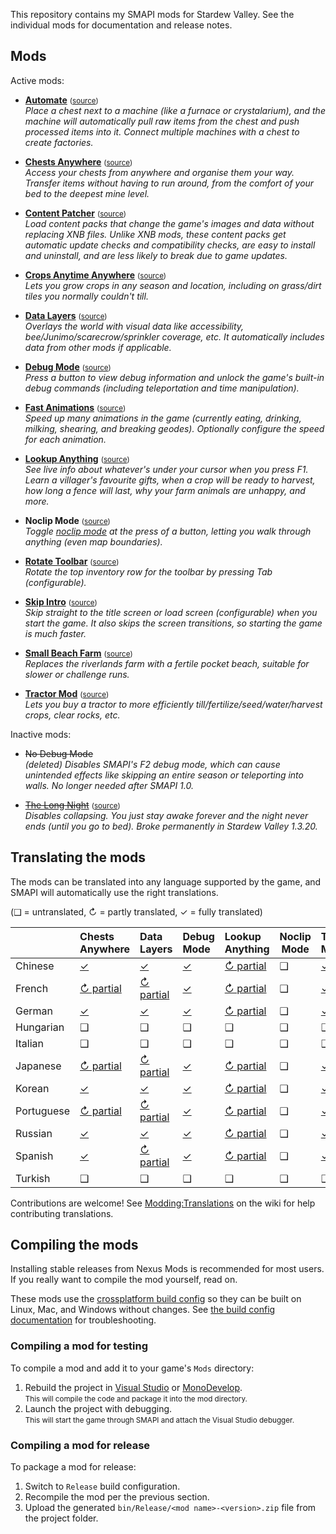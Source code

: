 This repository contains my SMAPI mods for Stardew Valley. See the individual mods for
documentation and release notes.

## Mods
Active mods:
* **[Automate](http://www.nexusmods.com/stardewvalley/mods/1063)** <small>([source](Automate))</small>  
  _Place a chest next to a machine (like a furnace or crystalarium), and the machine will
  automatically pull raw items from the chest and push processed items into it. Connect multiple
  machines with a chest to create factories._

* **[Chests Anywhere](http://www.nexusmods.com/stardewvalley/mods/518)** <small>([source](ChestsAnywhere))</small>  
  _Access your chests from anywhere and organise them your way. Transfer items without having to
  run around, from the comfort of your bed to the deepest mine level._

* **[Content Patcher](https://www.nexusmods.com/stardewvalley/mods/1915)** <small>([source](ContentPatcher))</small>  
  _Load content packs that change the game's images and data without replacing XNB files. Unlike
  XNB mods, these content packs get automatic update checks and compatibility checks, are easy to
  install and uninstall, and are less likely to break due to game updates._

* **[Crops Anytime Anywhere](https://www.nexusmods.com/stardewvalley/mods/3000)** <small>([source](CropsAnytimeAnywhere))</small>  
  _Lets you grow crops in any season and location, including on grass/dirt tiles you normally
  couldn't till._

* **[Data Layers](https://www.nexusmods.com/stardewvalley/mods/1691)** <small>([source](DataLayers))</small>  
  _Overlays the world with visual data like accessibility, bee/Junimo/scarecrow/sprinkler coverage,
  etc. It automatically includes data from other mods if applicable._

* **[Debug Mode](http://www.nexusmods.com/stardewvalley/mods/679)** <small>([source](DebugMode))</small>  
  _Press a button to view debug information and unlock the game's built-in debug commands
  (including teleportation and time manipulation)._

* **[Fast Animations](http://www.nexusmods.com/stardewvalley/mods/1089)** <small>([source](FastAnimations))</small>  
  _Speed up many animations in the game (currently eating, drinking, milking, shearing, and
  breaking geodes). Optionally configure the speed for each animation._

* **[Lookup Anything](http://www.nexusmods.com/stardewvalley/mods/541)** <small>([source](LookupAnything))</small>  
  _See live info about whatever's under your cursor when you press F1. Learn a villager's favourite
  gifts, when a crop will be ready to harvest, how long a fence will last, why your farm animals
  are unhappy, and more._

* **Noclip Mode** <small>([source](NoclipMode))</small>  
  _Toggle [noclip mode](https://en.wikipedia.org/wiki/Noclip_mode) at the press of a button,
  letting you walk through anything (even map boundaries)._

* **[Rotate Toolbar](http://www.nexusmods.com/stardewvalley/mods/1100)** <small>([source](RotateToolbar))</small>  
  _Rotate the top inventory row for the toolbar by pressing Tab (configurable)._

* **[Skip Intro](http://www.nexusmods.com/stardewvalley/mods/533)** <small>([source](SkipIntro))</small>  
  _Skip straight to the title screen or load screen (configurable) when you start the game. It also
  skips the screen transitions, so starting the game is much faster._

* **[Small Beach Farm](http://www.nexusmods.com/stardewvalley/mods/3750)** <small>([source](SmallBeachFarm))</small>  
  _Replaces the riverlands farm with a fertile pocket beach, suitable for slower or challenge runs._

* **[Tractor Mod](http://www.nexusmods.com/stardewvalley/mods/1401)** <small>([source](TractorMod))</small>  
  _Lets you buy a tractor to more efficiently till/fertilize/seed/water/harvest crops, clear rocks, etc._

Inactive mods:
* ~~No Debug Mode~~  
  _(deleted) Disables SMAPI's F2 debug mode, which can cause unintended effects like skipping an
  entire season or teleporting into walls. No longer needed after SMAPI 1.0._

* ~~[The Long Night](http://www.nexusmods.com/stardewvalley/mods/1369)~~ <small>([source](LongNight))</small>  
  _Disables collapsing. You just stay awake forever and the night never ends (until you go to bed).
  Broke permanently in Stardew Valley 1.3.20._

## Translating the mods
The mods can be translated into any language supported by the game, and SMAPI will automatically
use the right translations.

(❑ = untranslated, ↻ = partly translated, ✓ = fully translated)

&nbsp;     | Chests Anywhere                          | Data Layers                          | Debug Mode                          | Lookup Anything                          | Noclip Mode | Tractor Mod
---------- | :--------------------------------------- | :----------------------------------- | :---------------------------------- | :--------------------------------------- | ----------- | :------------------------------
Chinese    | [✓](ChestsAnywhere/i18n/zh.json)        | [✓](DataLayers/i18n/zh.json)        | [✓](DebugMode/i18n/zh.json)        | [↻ partial](LookupAnything/i18n/zh.json) | ❑          | [✓](TractorMod/i18n/zh.json)
French     | [↻ partial](ChestsAnywhere/i18n/fr.json) | [↻ partial](DataLayers/i18n/fr.json) | [✓](DebugMode/i18n/fr.json)        | [↻ partial](LookupAnything/i18n/fr.json) | ❑          | [✓](TractorMod/i18n/fr.json)
German     | [✓](ChestsAnywhere/i18n/de.json)        | [✓](DataLayers/i18n/de.json)        | [✓](DebugMode/i18n/de.json)        | [↻ partial](LookupAnything/i18n/de.json) | ❑          |  [✓](TractorMod/i18n/de.json)
Hungarian  | ❑                                       | ❑                                   | ❑                                  | ❑                                       | ❑          | ❑
Italian    | ❑                                       | ❑                                   | ❑                                  | ❑                                       | ❑          | ❑
Japanese   | [↻ partial](ChestsAnywhere/i18n/ja.json) | [↻ partial](DataLayers/i18n/ja.json) | [✓](DebugMode/i18n/ja.json)        | [↻ partial](LookupAnything/i18n/ja.json) | ❑          | [✓](TractorMod/i18n/ja.json)
Korean     | [✓](ChestsAnywhere/i18n/ko.json)        | [✓](DataLayers/i18n/ko.json)        | [✓](DebugMode/i18n/ko.json)        | [↻ partial](LookupAnything/i18n/ko.json) | ❑          | [✓](TractorMod/i18n/ko.json)
Portuguese | [↻ partial](ChestsAnywhere/i18n/pt.json) | [↻ partial](DataLayers/i18n/pt.json) | [✓](DebugMode/i18n/pt.json)        | [↻ partial](LookupAnything/i18n/pt.json) | ❑          | [✓](TractorMod/i18n/pt.json)
Russian    | [✓](ChestsAnywhere/i18n/ru.json)        | [✓](DataLayers/i18n/ru.json)        | [✓](DebugMode/i18n/ru.json)        | [↻ partial](LookupAnything/i18n/ru.json) | ❑          | [✓](TractorMod/i18n/ru.json)
Spanish    | [✓](ChestsAnywhere/i18n/es.json)        | [↻ partial](DataLayers/i18n/es.json) | [✓](DebugMode/i18n/es.json)        | [↻ partial](LookupAnything/i18n/es.json) | ❑          | [✓](TractorMod/i18n/es.json)
Turkish    | ❑                                       | ❑                                   | ❑                                  | ❑                                       | ❑          | ❑

Contributions are welcome! See [Modding:Translations](https://stardewvalleywiki.com/Modding:Translations)
on the wiki for help contributing translations.

## Compiling the mods
Installing stable releases from Nexus Mods is recommended for most users. If you really want to
compile the mod yourself, read on.

These mods use the [crossplatform build config](https://www.nuget.org/packages/Pathoschild.Stardew.ModBuildConfig)
so they can be built on Linux, Mac, and Windows without changes. See [the build config documentation](https://www.nuget.org/packages/Pathoschild.Stardew.ModBuildConfig)
for troubleshooting.

### Compiling a mod for testing
To compile a mod and add it to your game's `Mods` directory:

1. Rebuild the project in [Visual Studio](https://www.visualstudio.com/vs/community/) or [MonoDevelop](http://www.monodevelop.com/).  
   <small>This will compile the code and package it into the mod directory.</small>
2. Launch the project with debugging.  
   <small>This will start the game through SMAPI and attach the Visual Studio debugger.</small>

### Compiling a mod for release
To package a mod for release:

1. Switch to `Release` build configuration.
2. Recompile the mod per the previous section.
3. Upload the generated `bin/Release/<mod name>-<version>.zip` file from the project folder.
